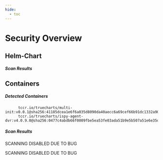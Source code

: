 ```yaml
---
hide:
  - toc
---
```


# Security Overview

<link href="https://truecharts.org/_static/trivy.css" type="text/css" rel="stylesheet" />

## Helm-Chart

##### Scan Results


## Containers

##### Detected Containers

          tccr.io/truecharts/multi-init:v0.0.1@sha256:41185dcea1e6f6a035d8090da40aecc6a69cef66b91dc1332a90c9d22861d367
          tccr.io/truecharts/ispy-agent-dvr:v4.0.9.0@sha256:0477c4abdb66f0009fbe5ea53fe03ada51b9e5b507a51e6e35d4a0e257fa3244

##### Scan Results

SCANNING DISABLED DUE TO BUG

SCANNING DISABLED DUE TO BUG
